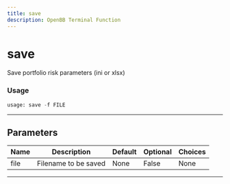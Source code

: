 ```yaml
---
title: save
description: OpenBB Terminal Function
---
```


# save

Save portfolio risk parameters (ini or xlsx)

### Usage 
```python
usage: save -f FILE
```
---
## Parameters

| Name | Description | Default | Optional | Choices |
| ---- | ----------- | ------- | -------- | ------- |
| file | Filename to be saved | None | False | None |
---
